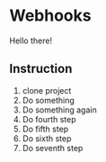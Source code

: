 # Webhooks

Hello there!

Instruction
---
1. clone project
2. Do something
3. Do something again
4. Do fourth step
5. Do fifth step
6. Do sixth step
7. Do seventh step
